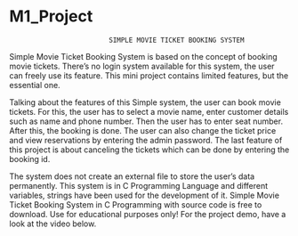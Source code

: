 # M1_Project

                             SIMPLE MOVIE TICKET BOOKING SYSTEM
                                   
Simple Movie Ticket Booking System is based on the concept of booking movie tickets. There’s no login system available for this system, the user can freely use its feature. This mini project contains limited features, but the essential one.

Talking about the features of this Simple system, the user can book movie tickets. For this, the user has to select a movie name, enter customer details such as name and phone number. Then the user has to enter seat number. After this, the booking is done. The user can also change the ticket price and view reservations by entering the admin password. The last feature of this project is about canceling the tickets which can be done by entering the booking id.

The system does not create an external file to store the user’s data permanently. This system is in C Programming Language and different variables, strings have been used for the development of it. Simple Movie Ticket Booking System in C Programming with source code is free to download. Use for educational purposes only! For the project demo, have a look at the video below.
